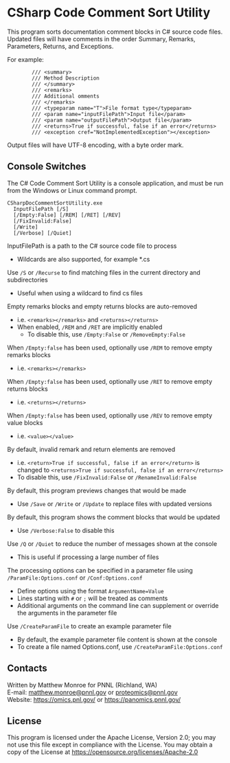 # CSharp Code Comment Sort Utility

This program sorts documentation comment blocks in C# source code files.
Updated files will have comments in the order Summary, Remarks, 
Parameters, Returns, and Exceptions.

For example:

```
        /// <summary>
        /// Method Description
        /// </summary>
        /// <remarks>
        /// Additional omments
        /// </remarks>
        /// <typeparam name="T">File format type</typeparam>
        /// <param name="inputFilePath">Input file</param>
        /// <param name="outputFilePath">Output file</param>
        /// <returns>True if successful, false if an error</returns>
        /// <exception cref="NotImplementedException"></exception>
```

Output files will have UTF-8 encoding, with a byte order mark.

## Console Switches

The C# Code Comment Sort Utility is a console application, and must be run from the Windows or Linux command prompt.

```
CSharpDocCommentSortUtility.exe 
  InputFilePath [/S]
  [/Empty:False] [/REM] [/RET] [/REV]
  [/FixInvalid:False]
  [/Write] 
  [/Verbose] [/Quiet]
```

InputFilePath is a path to the C# source code file to process
* Wildcards are also supported, for example *.cs

Use `/S` or `/Recurse` to find matching files in the current directory and subdirectories
* Useful when using a wildcard to find cs files

Empty remarks blocks and empty returns blocks are auto-removed
* i.e. `<remarks></remarks>` and `<returns></returns>`
* When enabled, `/REM` and `/RET` are implicitly enabled
  * To disable this, use `/Empty:False` or `/RemoveEmpty:False`

When `/Empty:false` has been used, optionally use `/REM` to remove empty remarks blocks
* i.e. `<remarks></remarks>`

When `/Empty:false` has been used, optionally use `/RET` to remove empty returns blocks
* i.e. `<returns></returns>`

When `/Empty:false` has been used, optionally use `/REV` to remove empty value blocks
* i.e. `<value></value>`

By default, invalid remark and return elements are removed
* i.e. `<return>True if successful, false if an error</return>` is changed to  `<returns>True if successful, false if an error</returns>`
* To disable this, use `/FixInvalid:False` or `/RenameInvalid:False`

By default, this program previews changes that would be made
* Use `/Save` or `/Write` or `/Update` to replace files with updated versions

By default, this program shows the comment blocks that would be updated
* Use `/Verbose:False` to disable this

Use `/Q` or `/Quiet` to reduce the number of messages shown at the console
* This is useful if processing a large number of files

The processing options can be specified in a parameter file using `/ParamFile:Options.conf` or `/Conf:Options.conf`
* Define options using the format `ArgumentName=Value`
* Lines starting with `#` or `;` will be treated as comments
* Additional arguments on the command line can supplement or override the arguments in the parameter file

Use `/CreateParamFile` to create an example parameter file
* By default, the example parameter file content is shown at the console
* To create a file named Options.conf, use `/CreateParamFile:Options.conf`

## Contacts

Written by Matthew Monroe for PNNL (Richland, WA) \
E-mail: matthew.monroe@pnnl.gov or proteomics@pnnl.gov \
Website: https://omics.pnl.gov/ or https://panomics.pnnl.gov/

## License

This program is licensed under the Apache License, Version 2.0; you may not use this 
file except in compliance with the License.  You may obtain a copy of the 
License at https://opensource.org/licenses/Apache-2.0
